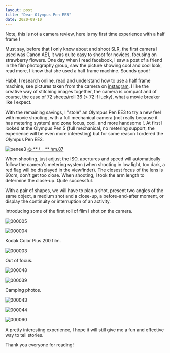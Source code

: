 ```yaml
---
layout: post
title: "Dear Olympus Pen EE3"
date: 2020-09-10
---
```


Note, this is not a camera review, here is my first time experience with a half frame !

Must say, before that I only know about and shoot SLR, the first camera I used was Canon AE1, it was quite easy to shoot for novices, focusing on strawberry flowers. One day when I read facebook, I saw a post of a friend in the film photography group, saw the picture showing cool and cool look, read more, I know that she used a half frame machine. Sounds good!

Habit, I research online, read and understand how to use a half frame machine, see pictures taken from the camera on [instagram](https://www.instagram.com/explore/tags/halfframe/). I like the creative way of stitching images together, the camera is compact and of course, the case of 72 sheets/roll 36 (> 72 if lucky), what a movie breaker like I expect.

With the remaining savings, I "stole" an Olympus Pen EE3 to try a new feel with movie shooting, with a full mechanical camera (not really because it has metering system) and zone focus, cool. and more handsome !. At first I looked at the Olympus Pen S (full mechanical, no metering support, the experience will be even more interesting) but for some reason I ordered the Olympus Pen EE3.

![penee3](http://{{site.url}}/assets/penee3.png) [@ ** \ _ ** hm.87](https://www.instagram.com/_____hm.87/ )

When shooting, just adjust the ISO, apertures and speed will automatically follow the camera's metering system (when shooting in low light, too dark, a red flag will be displayed in the viewfinder). The closest focus of the lens is 60cm, don't get too close. When shooting, I took the arm length to determine the close-up. Quite successful.

With a pair of shapes, we will have to plan a shot, present two angles of the same object, a medium shot and a close-up, a before-and-after moment, or display the continuity or interruption of an activity.

Introducing some of the first roll of film I shot on the camera.

![000005](http://{{site.url}}/assets/000005.JPG)

![000004](http://{{site.url}}/assets/000004.JPG)

Kodak Color Plus 200 film.

![000003](http://{{site.url}}/assets/000003.JPG)

Out of focus.

![000048](http://{{site.url}}/assets/000048.JPG)

![000039](http://{{site.url}}/assets/000039.JPG)

Camping photos.

![000043](http://{{site.url}}/assets/000043.JPG)

![000044](http://{{site.url}}/assets/000044.JPG)

![000060](http://{{site.url}}/assets/000060.JPG)

A pretty interesting experience, I hope it will still give me a fun and effective way to tell stories.

Thank you everyone for reading!